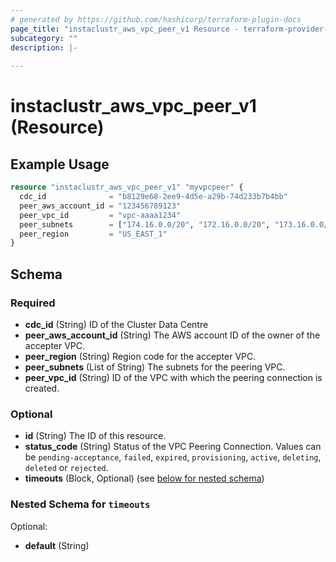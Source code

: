 ```yaml
---
# generated by https://github.com/hashicorp/terraform-plugin-docs
page_title: "instaclustr_aws_vpc_peer_v1 Resource - terraform-provider-instaclustr"
subcategory: ""
description: |-
  
---
```


# instaclustr_aws_vpc_peer_v1 (Resource)



## Example Usage

```terraform
resource "instaclustr_aws_vpc_peer_v1" "myvpcpeer" {
  cdc_id              = "b8129e68-2ee9-4d5e-a29b-74d233b7b4bb"
  peer_aws_account_id = "123456789123"
  peer_vpc_id         = "vpc-aaaa1234"
  peer_subnets        = ["174.16.0.0/20", "172.16.0.0/20", "173.16.0.0/20"]
  peer_region         = "US_EAST_1"
}
```

<!-- schema generated by tfplugindocs -->
## Schema

### Required

- **cdc_id** (String) ID of the Cluster Data Centre
- **peer_aws_account_id** (String) The AWS account ID of the owner of the accepter VPC.
- **peer_region** (String) Region code for the accepter VPC.
- **peer_subnets** (List of String) The subnets for the peering VPC.
- **peer_vpc_id** (String) ID of the VPC with which the peering connection is created.

### Optional

- **id** (String) The ID of this resource.
- **status_code** (String) Status of the VPC Peering Connection. Values can be `pending-acceptance`, `failed`, `expired`, `provisioning`, `active`, `deleting`, `deleted` or `rejected`.
- **timeouts** (Block, Optional) (see [below for nested schema](#nestedblock--timeouts))

<a id="nestedblock--timeouts"></a>
### Nested Schema for `timeouts`

Optional:

- **default** (String)


